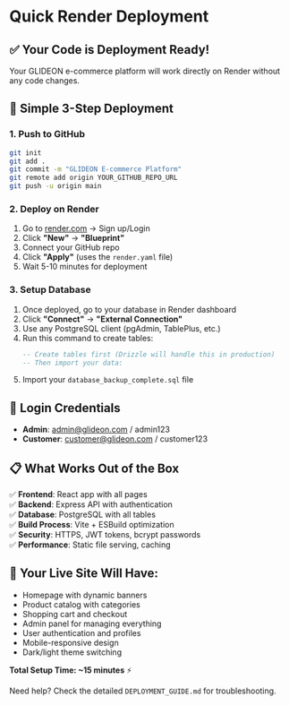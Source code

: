 # Quick Render Deployment

## ✅ Your Code is Deployment Ready!

Your GLIDEON e-commerce platform will work directly on Render without any code changes.

## 🚀 Simple 3-Step Deployment

### 1. Push to GitHub
```bash
git init
git add .
git commit -m "GLIDEON E-commerce Platform"
git remote add origin YOUR_GITHUB_REPO_URL
git push -u origin main
```

### 2. Deploy on Render
1. Go to [render.com](https://render.com) → Sign up/Login
2. Click **"New"** → **"Blueprint"** 
3. Connect your GitHub repo
4. Click **"Apply"** (uses the `render.yaml` file)
5. Wait 5-10 minutes for deployment

### 3. Setup Database
1. Once deployed, go to your database in Render dashboard
2. Click **"Connect"** → **"External Connection"**
3. Use any PostgreSQL client (pgAdmin, TablePlus, etc.)
4. Run this command to create tables:
   ```sql
   -- Create tables first (Drizzle will handle this in production)
   -- Then import your data:
   ```
5. Import your `database_backup_complete.sql` file

## 🔑 Login Credentials
- **Admin**: admin@glideon.com / admin123
- **Customer**: customer@glideon.com / customer123

## 📋 What Works Out of the Box

✅ **Frontend**: React app with all pages  
✅ **Backend**: Express API with authentication  
✅ **Database**: PostgreSQL with all tables  
✅ **Build Process**: Vite + ESBuild optimization  
✅ **Security**: HTTPS, JWT tokens, bcrypt passwords  
✅ **Performance**: Static file serving, caching  

## 🎯 Your Live Site Will Have:
- Homepage with dynamic banners
- Product catalog with categories
- Shopping cart and checkout
- Admin panel for managing everything  
- User authentication and profiles
- Mobile-responsive design
- Dark/light theme switching

**Total Setup Time: ~15 minutes** ⚡

Need help? Check the detailed `DEPLOYMENT_GUIDE.md` for troubleshooting.